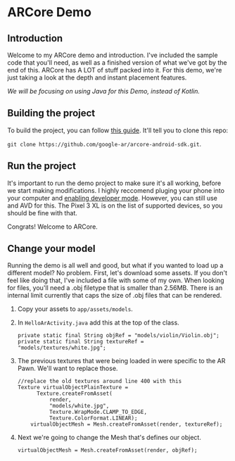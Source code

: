 # ARCore Demo

## Introduction
Welcome to my ARCore demo and introduction. I've included the sample code that you'll need, 
as well as a finished version of what we've got by the end of this. ARCore has A LOT of stuff 
packed into it. For this demo, we're just taking a look at the depth and instant placement
features. 

_We will be focusing on using Java for this Demo, instead of Kotlin._

## Building the project
To build the project, you can follow [this guide](https://developers.google.com/ar/develop/java/quickstart).
It'll tell you to clone this repo: 

`git clone https://github.com/google-ar/arcore-android-sdk.git`.

## Run the project
It's important to run the demo project to make sure it's all working, before we start making modifications.
I highly reccomend pluging your phone into your computer and 
[enabling developer mode](https://www.howtogeek.com/129728/how-to-access-the-developer-options-menu-and-enable-usb-debugging-on-android-4.2/). 
However, you can still use and AVD for this. The Pixel 3 XL is on the list of supported devices, so you 
should be fine with that. 

Congrats! Welcome to ARCore.

## Change your model
Running the demo is all well and good, but what if you wanted to load up a different model? No problem.
First, let's download some assets. If you don't feel like doing that, I've included a file with some of 
my own. When looking for files, you'll need a .obj filetype that is smaller than 2.56MB. There is an
internal limit currently that caps the size of .obj files that can be rendered.

1. Copy your assets to `app/assets/models`.
1. In `HelloArActivity.java` add this at the top of the class. 

    ```
    private static final String objRef = "models/violin/Violin.obj"; 
    private static final String textureRef = "models/textures/white.jpg";
    ```

1. The previous textures that were being loaded in were specific to the AR Pawn. We'll want to replace those. 

    ``` 
    //replace the old textures around line 400 with this
    Texture virtualObjectPlainTexture =
          Texture.createFromAsset(
              render,
              "models/white.jpg",
              Texture.WrapMode.CLAMP_TO_EDGE,
              Texture.ColorFormat.LINEAR);
        virtualObjectMesh = Mesh.createFromAsset(render, textureRef); 
    ```
1. Next we're going to change the Mesh that's defines our object. 

    ``` virtualObjectMesh = Mesh.createFromAsset(render, objRef); ```